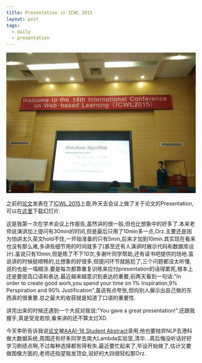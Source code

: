 ```yaml
---
title: Presentation in ICWL 2015
layout: post
tags:
  - daily
  - presentation
---
```


![](/media/files/2015/11/02.jpg)

之前的[论文](http://lufo.me/docs/ZhihuRank.pdf)发表在了[ICWL 2015](http://www.cityu.edu.hk/merc/icwl/icwl2015home.htm)上面,昨天去会议上做了关于论文的Presentation,可以在[这里](http://lufo.me/docs/pre_icwl_2015.pdf)下载幻灯片.

这是我第一次在学术会议上作报告,虽然讲的很一般,但也比想象中的好多了.本来老师说演讲加上提问有30min的时间,但是最后只用了10min多一点,Orz.主要还是因为怕讲太久英文hold不住,一开始准备的只有5min,后来才加到10min.其实现在看来也没有那么难,多讲些细节用的时间就多了(甚至还有人演讲时展示代码和数据库设计).虽说只有10min,但是练了不下10次,多谢叶同学帮助,还有读书吧提供的场地.虽说讲的时候挺顺畅的,比想象的好很多,但提问环节就尴尬了,三个问题都没太听懂,说的也是一塌糊涂.要是每次都靠重复训练来应付presentation的话得累死,根本上还是要提高口语和表达.最近越来越意识到表达的重要,前两天看到一句话:"In order to create good work,you spend your time on 1% Inspiration,9% Perspiration and 90% Justification",虽说有点夸张,但向别人展示出自己做的东西真的很重要.总之最大的收获就是知道了口语的重要性.

讲完出来的时候还遇到一个大叔对我说:"You gave a great presentation!".还跟我握手,真是受宠若惊,看来讲的还不算太烂XD.

今天李昕告诉我说[论文](http://lufo.me/docs/Social%20Emotion%20Classification%20via%20Reader%20Perspective%20Weighted%20Model.pdf)被[AAAI-16 Student Abstract](http://www.aaai.org/Conferences/AAAI/2016/aaai16studentcall.php)录用,他也要抛弃NLP去港科做大数据系统,周围还有好多同学去南大Lambda实验室,清华...真后悔没听话好好学习刷绩点啊,不过每种选择都有得有失.最近要忙起来了,毕设开始做了,估计又要做图像方面的,老师还指望我发顶会,说好的大四很轻松那Orz.